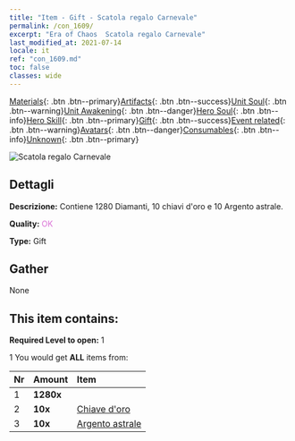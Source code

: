 ```yaml
---
title: "Item - Gift - Scatola regalo Carnevale"
permalink: /con_1609/
excerpt: "Era of Chaos  Scatola regalo Carnevale"
last_modified_at: 2021-07-14
locale: it
ref: "con_1609.md"
toc: false
classes: wide
---
```

 [Materials](/ItemsIT/){: .btn .btn--primary}[Artifacts](/ItemsIT/Artifacts/){: .btn .btn--success}[Unit Soul](/ItemsIT/UnitSoul/){: .btn .btn--warning}[Unit Awakening](/ItemsIT/UnitAwakening/){: .btn .btn--danger}[Hero Soul](/ItemsIT/HeroSoul/){: .btn .btn--info}[Hero Skill](/ItemsIT/HeroSkill/){: .btn .btn--primary}[Gift](/ItemsIT/Gift/){: .btn .btn--success}[Event related](/ItemsIT/Events/){: .btn .btn--warning}[Avatars](/ItemsIT/Avatars/){: .btn .btn--danger}[Consumables](/ItemsIT/Consumables/){: .btn .btn--info}[Unknown](/ItemsIT/Unknown/){: .btn .btn--primary}

 ![Scatola regalo Carnevale](/images/t/i_907225.png)

## Dettagli
 **Descrizione:** Contiene 1280 Diamanti, 10 chiavi d'oro e 10 Argento astrale.

 **Quality:** <span style="color: #DA70D6">OK</span>

 **Type:** Gift

## Gather

  None

## This item contains:

 **Required Level to open:** 1

 1 You would get **ALL** items  from:

  | Nr | Amount |     Item    |
  |:---|:-------|:------------|
  | 1 |  **1280x** | <i class="fas fa-gem"/> |  | 
  | 2 |  **10x** | [Chiave d'oro](/ItemsIT/con_783/) |  | 
  | 3 |  **10x** | [Argento astrale](/ItemsIT/con_969/) |  | 
